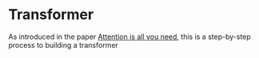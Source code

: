 # Transformer
As introduced in the paper [Attention is all you need](https://arxiv.org/pdf/1706.03762.pdf), 
this is a step-by-step process to building a transformer

